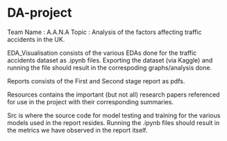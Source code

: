 # DA-project

Team Name : A.A.N.A
Topic : Analysis of the factors affecting traffic accidents in the UK.


EDA_Visualisation consists of the various EDAs done for the traffic accidents dataset as .ipynb files. 
Exporting the dataset (via Kaggle) and running the file should result in the correspoding graphs/analysis done.

Reports consists of the First and Second stage report as pdfs.

Resources contains the important (but not all) research papers referenced for use in the project with their corresponding summaries.

Src is where the source code for model testing and training for the various models used in the report resides.
Running the .ipynb files should result in the metrics we have observed in the report itself.
